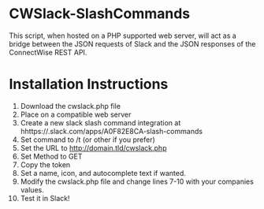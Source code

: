 # CWSlack-SlashCommands

This script, when hosted on a PHP supported web server, will act as a bridge between the JSON requests of Slack and the JSON responses of the ConnectWise REST API.

# Installation Instructions

1. Download the cwslack.php file
2. Place on a compatible web server
3. Create a new slack slash command integration at hhttps://<SLACK TEAM>.slack.com/apps/A0F82E8CA-slash-commands
4. Set command to /t (or other if you prefer)
5. Set the URL to http://domain.tld/cwslack.php
6. Set Method to GET
7. Copy the token
8. Set a name, icon, and autocomplete text if wanted.
9. Modify the cwslack.php file and change lines 7-10 with your companies values.
10. Test it in Slack!
